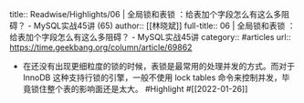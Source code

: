 title:: Readwise/Highlights/06 | 全局锁和表锁 ：给表加个字段怎么有这么多阻碍？ - MySQL实战45讲 (65)
author:: [[林晓斌]]
full-title:: 06 | 全局锁和表锁 ：给表加个字段怎么有这么多阻碍？ - MySQL实战45讲
category:: #articles
url:: https://time.geekbang.org/column/article/69862

- 在还没有出现更细粒度的锁的时候，表锁是最常用的处理并发的方式。而对于 InnoDB 这种支持行锁的引擎，一般不使用 lock tables 命令来控制并发，毕竟锁住整个表的影响面还是太大。 #Highlight #[[2022-01-26]]